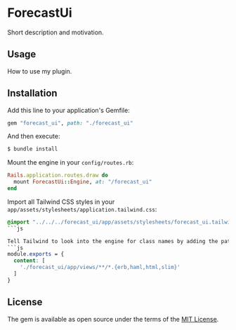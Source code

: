 # ForecastUi
Short description and motivation.

## Usage
How to use my plugin.

## Installation
Add this line to your application's Gemfile:

```ruby
gem "forecast_ui", path: "./forecast_ui"
```

And then execute:
```bash
$ bundle install
```

Mount the engine in your `config/routes.rb`:
```ruby
Rails.application.routes.draw do
  mount ForecastUi::Engine, at: "/forecast_ui"
end
```

Import all Tailwind CSS styles in your `app/assets/stylesheets/application.tailwind.css`:
```css
@import "../../../forecast_ui/app/assets/stylesheets/forecast_ui.tailwind.css";
```js

Tell Tailwind to look into the engine for class names by adding the path to the `content` array in your `tailwind.config.js`:
```js
module.exports = {
  content: [
    './forecast_ui/app/views/**/*.{erb,haml,html,slim}'
  ]
}
```

## License
The gem is available as open source under the terms of the [MIT License](https://opensource.org/licenses/MIT).
